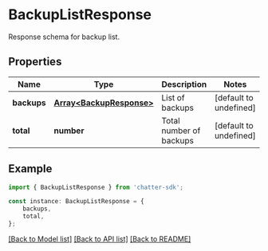 # BackupListResponse

Response schema for backup list.

## Properties

Name | Type | Description | Notes
------------ | ------------- | ------------- | -------------
**backups** | [**Array&lt;BackupResponse&gt;**](BackupResponse.md) | List of backups | [default to undefined]
**total** | **number** | Total number of backups | [default to undefined]

## Example

```typescript
import { BackupListResponse } from 'chatter-sdk';

const instance: BackupListResponse = {
    backups,
    total,
};
```

[[Back to Model list]](../README.md#documentation-for-models) [[Back to API list]](../README.md#documentation-for-api-endpoints) [[Back to README]](../README.md)
